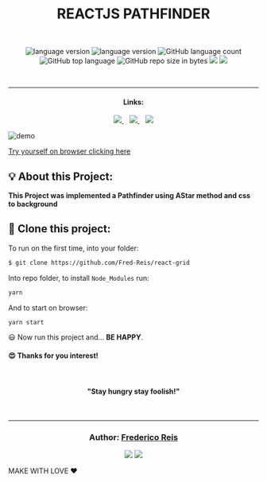 <h1 align="center">REACTJS PATHFINDER</h1>
 <br/>
<p align="center">

  <img alt="language version" src="https://img.shields.io/badge/Node-v_12.13.1-339933?logo=node.js">

  <img alt="language version" src="https://img.shields.io/badge/Yarn-v_1.22.4-2C8EBB?logo=Yarn">

  <img alt="GitHub language count" src="https://img.shields.io/github/languages/count/Fred-Reis/react-grid">

  <img alt="GitHub top language" src="https://img.shields.io/github/languages/top/Fred-Reis/react-grid">

  <img alt="GitHub repo size in bytes" src="https://img.shields.io/github/repo-size/Fred-Reis/react-grid">

  <a href="https://www.codacy.com/manual/Fred-Reis/react-grid?utm_source=github.com&amp;utm_medium=referral&amp;utm_content=Fred-Reis/react-grid&amp;utm_campaign=Badge_Grade">
    <img src="https://api.codacy.com/project/badge/Grade/94bce9c6787b461990d639d11336a93b"/></a>
  
  <a href="https://app.netlify.com/sites/practical-einstein-ea85db/deploys">
    <img src="https://api.netlify.com/api/v1/badges/bc1c2ffc-7ebd-4299-ae0e-609eb1629894/deploy-status"/></a>
</p>

<br/>
<hr/>

<h4 align="center">Links:</h4>

<p align="center">

  <a href="#-about-this-project">
    <img src="https://img.shields.io/badge/About_Project-a5a5a5"/>
  </a>&nbsp;&nbsp;
  <a href="#-clone-this-project">
    <img src="https://img.shields.io/badge/Clone_this_project-a5a5a5"/>
  </a>&nbsp;&nbsp;
  <a href="#author-frederico-reis">
    <img src="https://img.shields.io/badge/Author-a5a5a5"/>
  </a>

</p>

![demo](assets/readme/demo.gif)

[Try yourself on browser clicking here](https://practical-einstein-ea85db.netlify.app/)

## 💡 About this Project:

**This Project was implemented a Pathfinder using AStar method and css to background**

## 🏁 Clone this project:

To run on the first time,
into your folder:

```bash
$ git clone https://github.com/Fred-Reis/react-grid
```

Into repo folder, to install `Node_Modules` run:

```bash
yarn
```

And to start on browser:

```bash
yarn start
```

😃 Now run this project and...
**BE HAPPY**.

<h4>
  😍 Thanks for you interest!
</h4>

<br/>

<h4 align="center">
  "Stay hungry stay foolish!"
</h4>

<br/>

---

<h3 align="center">
Author: <a alt="Fred-Reis" href="https://github.com/Fred-Reis">Frederico Reis</a>
</h3>

<p align="center">

  <a alt="Frederico Reis" href="https://www.linkedin.com/in/frederico-reis-dev/">
    <img src="https://img.shields.io/badge/LinkedIn-Frederico_Reis-0077B5?logo=linkedin"/></a>
  <a alt="Frederico Reis" href="https://github.com/Fred-Reis ">
  <img src="https://img.shields.io/badge/Fred_Reis-GitHub-000?logo=github"/></a>

</p>

MAKE WITH LOVE ❤️
